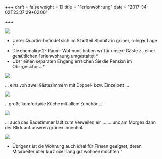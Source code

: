 +++
draft = false
weight = 10
title = "Ferienwohnung"
date = "2017-04-02T23:07:29+02:00"

+++

![](images/ferienwohnung-1.jpg)

* Unser Quartier befindet sich im Stadtteil Ströbitz in grüner, ruhiger Lage  *
* Die ehemalige 2- Raum- Wohnung haben wir für unsere Gäste zu einer gemütlichen Ferienwohnung umgestaltet *
* Über einen separaten Eingang erreichen Sie die Pension im Obergeschoss *                                                      

![](images/ferienwohnung-2.jpg)

... eins von zwei Gästezimmern mit Doppel- bzw. Einzelbett ...

![](images/ferienwohnung-3.jpg)

...große komfortable Küche mit allem Zubehör ...

![](images/ferienwohnung-4.jpg)

... auch das Badezimmer lädt zum Verweilen ein ...
... und am Morgen dann der Blick auf unseren grünen Innenhof...

![](images/ferienwohnung-5.jpg)

* Übrigens ist die Wohnung auch ideal für Firmen geeignet, deren Mitarbeiter über kurz oder lang gut wohnen möchten *
